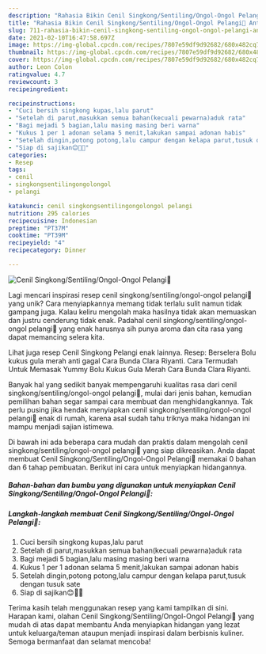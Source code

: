 ```yaml
---
description: "Rahasia Bikin Cenil Singkong/Sentiling/Ongol-Ongol Pelangi🌈 Anti Gagal"
title: "Rahasia Bikin Cenil Singkong/Sentiling/Ongol-Ongol Pelangi🌈 Anti Gagal"
slug: 711-rahasia-bikin-cenil-singkong-sentiling-ongol-ongol-pelangi-anti-gagal
date: 2021-02-10T16:47:58.697Z
image: https://img-global.cpcdn.com/recipes/7807e59df9d92682/680x482cq70/cenil-singkongsentilingongol-ongol-pelangi🌈-foto-resep-utama.jpg
thumbnail: https://img-global.cpcdn.com/recipes/7807e59df9d92682/680x482cq70/cenil-singkongsentilingongol-ongol-pelangi🌈-foto-resep-utama.jpg
cover: https://img-global.cpcdn.com/recipes/7807e59df9d92682/680x482cq70/cenil-singkongsentilingongol-ongol-pelangi🌈-foto-resep-utama.jpg
author: Leon Colon
ratingvalue: 4.7
reviewcount: 3
recipeingredient:

recipeinstructions:
- "Cuci bersih singkong kupas,lalu parut"
- "Setelah di parut,masukkan semua bahan(kecuali pewarna)aduk rata"
- "Bagi mejadi 5 bagian,lalu masing masing beri warna"
- "Kukus 1 per 1 adonan selama 5 menit,lakukan sampai adonan habis"
- "Setelah dingin,potong potong,lalu campur dengan kelapa parut,tusuk dengan tusuk sate"
- "Siap di sajikan😊👩‍🍳"
categories:
- Resep
tags:
- cenil
- singkongsentilingongolongol
- pelangi

katakunci: cenil singkongsentilingongolongol pelangi 
nutrition: 295 calories
recipecuisine: Indonesian
preptime: "PT37M"
cooktime: "PT39M"
recipeyield: "4"
recipecategory: Dinner

---
```



![Cenil Singkong/Sentiling/Ongol-Ongol Pelangi🌈](https://img-global.cpcdn.com/recipes/7807e59df9d92682/680x482cq70/cenil-singkongsentilingongol-ongol-pelangi🌈-foto-resep-utama.jpg)

Lagi mencari inspirasi resep cenil singkong/sentiling/ongol-ongol pelangi🌈 yang unik? Cara menyiapkannya memang tidak terlalu sulit namun tidak gampang juga. Kalau keliru mengolah maka hasilnya tidak akan memuaskan dan justru cenderung tidak enak. Padahal cenil singkong/sentiling/ongol-ongol pelangi🌈 yang enak harusnya sih punya aroma dan cita rasa yang dapat memancing selera kita.

Lihat juga resep Cenil Singkong Pelangi enak lainnya. Resep: Berselera Bolu kukus gula merah anti gagal Cara Bunda Clara Riyanti. Cara Termudah Untuk Memasak Yummy Bolu Kukus Gula Merah Cara Bunda Clara Riyanti.

Banyak hal yang sedikit banyak mempengaruhi kualitas rasa dari cenil singkong/sentiling/ongol-ongol pelangi🌈, mulai dari jenis bahan, kemudian pemilihan bahan segar sampai cara membuat dan menghidangkannya. Tak perlu pusing jika hendak menyiapkan cenil singkong/sentiling/ongol-ongol pelangi🌈 enak di rumah, karena asal sudah tahu triknya maka hidangan ini mampu menjadi sajian istimewa.


Di bawah ini ada beberapa cara mudah dan praktis dalam mengolah cenil singkong/sentiling/ongol-ongol pelangi🌈 yang siap dikreasikan. Anda dapat membuat Cenil Singkong/Sentiling/Ongol-Ongol Pelangi🌈 memakai 0 bahan dan 6 tahap pembuatan. Berikut ini cara untuk menyiapkan hidangannya.

<!--inarticleads1-->

##### Bahan-bahan dan bumbu yang digunakan untuk menyiapkan Cenil Singkong/Sentiling/Ongol-Ongol Pelangi🌈:





<!--inarticleads2-->

##### Langkah-langkah membuat Cenil Singkong/Sentiling/Ongol-Ongol Pelangi🌈:

1. Cuci bersih singkong kupas,lalu parut
1. Setelah di parut,masukkan semua bahan(kecuali pewarna)aduk rata
1. Bagi mejadi 5 bagian,lalu masing masing beri warna
1. Kukus 1 per 1 adonan selama 5 menit,lakukan sampai adonan habis
1. Setelah dingin,potong potong,lalu campur dengan kelapa parut,tusuk dengan tusuk sate
1. Siap di sajikan😊👩‍🍳




Terima kasih telah menggunakan resep yang kami tampilkan di sini. Harapan kami, olahan Cenil Singkong/Sentiling/Ongol-Ongol Pelangi🌈 yang mudah di atas dapat membantu Anda menyiapkan hidangan yang lezat untuk keluarga/teman ataupun menjadi inspirasi dalam berbisnis kuliner. Semoga bermanfaat dan selamat mencoba!

